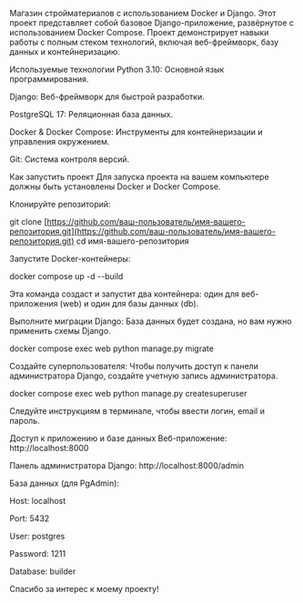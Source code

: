 Магазин стройматериалов с использованием Docker и Django.
Этот проект представляет собой базовое Django-приложение, развёрнутое с использованием Docker Compose. Проект демонстрирует навыки работы с полным стеком технологий, включая веб-фреймворк, базу данных и контейнеризацию.

Используемые технологии
Python 3.10: Основной язык программирования.

Django: Веб-фреймворк для быстрой разработки.

PostgreSQL 17: Реляционная база данных.

Docker & Docker Compose: Инструменты для контейнеризации и управления окружением.

Git: Система контроля версий.

Как запустить проект
Для запуска проекта на вашем компьютере должны быть установлены Docker и Docker Compose.

Клонируйте репозиторий:

git clone [https://github.com/ваш-пользователь/имя-вашего-репозитория.git](https://github.com/ваш-пользователь/имя-вашего-репозитория.git)
cd имя-вашего-репозитория

Запустите Docker-контейнеры:

docker compose up -d --build

Эта команда создаст и запустит два контейнера: один для веб-приложения (web) и один для базы данных (db).

Выполните миграции Django:
База данных будет создана, но вам нужно применить схемы Django.

docker compose exec web python manage.py migrate

Создайте суперпользователя:
Чтобы получить доступ к панели администратора Django, создайте учетную запись администратора.

docker compose exec web python manage.py createsuperuser

Следуйте инструкциям в терминале, чтобы ввести логин, email и пароль.

Доступ к приложению и базе данных
Веб-приложение: http://localhost:8000

Панель администратора Django: http://localhost:8000/admin

База данных (для PgAdmin):

Host: localhost

Port: 5432

User: postgres

Password: 1211

Database: builder

Спасибо за интерес к моему проекту!
